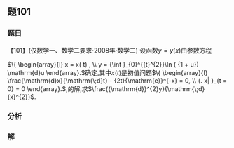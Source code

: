 ## 题101
### 题目
【101】(仅数学一、数学二要求$\cdot  {2008}$年$\cdot$数学二) 设函数$y = y( x)$由参数方程

$\{  \begin{array}{l} x = x( t) , \\  y = {\int }_{0}^{{t}^{2}}\ln ( {1 + u}) \mathrm{d}u \end{array}.$确定,其中$x( t)$是初值问题$\{  \begin{array}{l} \frac{\mathrm{d}x}{\mathrm{\;d}t} - {2t}{\mathrm{e}}^{-x} = 0, \\  {. x| }_{t = 0} = 0 \end{array}.$,的解,求$\frac{{\mathrm{d}}^{2}y}{\mathrm{\;d}{x}^{2}}$.
### 分析

### 解